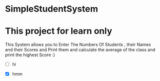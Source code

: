 # SimpleStudentSystem
# This project for learn only
This System allows you to Enter The Numbers Of Students , their Names and their Scores and Print them and calculate the average of the class and print the highest Score :)  
- [ ] hi
- [x] hmm

